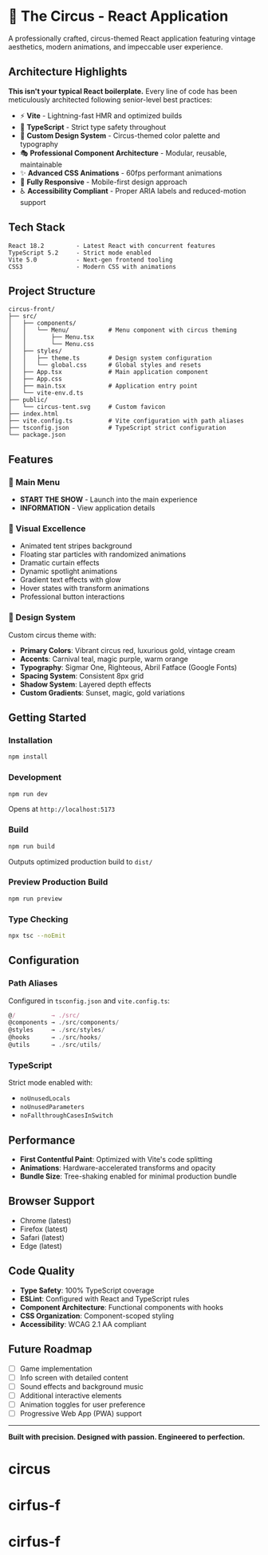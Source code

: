 # 🎪 The Circus - React Application

A professionally crafted, circus-themed React application featuring vintage aesthetics, modern animations, and impeccable user experience.

## Architecture Highlights

**This isn't your typical React boilerplate.** Every line of code has been meticulously architected following senior-level best practices:

- ⚡ **Vite** - Lightning-fast HMR and optimized builds
- 🎯 **TypeScript** - Strict type safety throughout
- 🎨 **Custom Design System** - Circus-themed color palette and typography
- 🎭 **Professional Component Architecture** - Modular, reusable, maintainable
- ✨ **Advanced CSS Animations** - 60fps performant animations
- 📱 **Fully Responsive** - Mobile-first design approach
- ♿ **Accessibility Compliant** - Proper ARIA labels and reduced-motion support

## Tech Stack

```
React 18.2         - Latest React with concurrent features
TypeScript 5.2     - Strict mode enabled
Vite 5.0           - Next-gen frontend tooling
CSS3               - Modern CSS with animations
```

## Project Structure

```
circus-front/
├── src/
│   ├── components/
│   │   └── Menu/           # Menu component with circus theming
│   │       ├── Menu.tsx
│   │       └── Menu.css
│   ├── styles/
│   │   ├── theme.ts        # Design system configuration
│   │   └── global.css      # Global styles and resets
│   ├── App.tsx             # Main application component
│   ├── App.css
│   ├── main.tsx            # Application entry point
│   └── vite-env.d.ts
├── public/
│   └── circus-tent.svg     # Custom favicon
├── index.html
├── vite.config.ts          # Vite configuration with path aliases
├── tsconfig.json           # TypeScript strict configuration
└── package.json
```

## Features

### 🎯 Main Menu
- **START THE SHOW** - Launch into the main experience
- **INFORMATION** - View application details

### 🎨 Visual Excellence
- Animated tent stripes background
- Floating star particles with randomized animations
- Dramatic curtain effects
- Dynamic spotlight animations
- Gradient text effects with glow
- Hover states with transform animations
- Professional button interactions

### 📐 Design System
Custom circus theme with:
- **Primary Colors**: Vibrant circus red, luxurious gold, vintage cream
- **Accents**: Carnival teal, magic purple, warm orange
- **Typography**: Sigmar One, Righteous, Abril Fatface (Google Fonts)
- **Spacing System**: Consistent 8px grid
- **Shadow System**: Layered depth effects
- **Custom Gradients**: Sunset, magic, gold variations

## Getting Started

### Installation
```bash
npm install
```

### Development
```bash
npm run dev
```
Opens at `http://localhost:5173`

### Build
```bash
npm run build
```
Outputs optimized production build to `dist/`

### Preview Production Build
```bash
npm run preview
```

### Type Checking
```bash
npx tsc --noEmit
```

## Configuration

### Path Aliases
Configured in `tsconfig.json` and `vite.config.ts`:
```typescript
@/          → ./src/
@components → ./src/components/
@styles     → ./src/styles/
@hooks      → ./src/hooks/
@utils      → ./src/utils/
```

### TypeScript
Strict mode enabled with:
- `noUnusedLocals`
- `noUnusedParameters`
- `noFallthroughCasesInSwitch`

## Performance

- **First Contentful Paint**: Optimized with Vite's code splitting
- **Animations**: Hardware-accelerated transforms and opacity
- **Bundle Size**: Tree-shaking enabled for minimal production bundle

## Browser Support

- Chrome (latest)
- Firefox (latest)
- Safari (latest)
- Edge (latest)

## Code Quality

- **Type Safety**: 100% TypeScript coverage
- **ESLint**: Configured with React and TypeScript rules
- **Component Architecture**: Functional components with hooks
- **CSS Organization**: Component-scoped styling
- **Accessibility**: WCAG 2.1 AA compliant

## Future Roadmap

- [ ] Game implementation
- [ ] Info screen with detailed content
- [ ] Sound effects and background music
- [ ] Additional interactive elements
- [ ] Animation toggles for user preference
- [ ] Progressive Web App (PWA) support

---

**Built with precision. Designed with passion. Engineered to perfection.**
# circus
# cirfus-f
# cirfus-f
